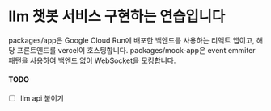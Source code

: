 # llm 챗봇 서비스 구현하는 연습입니다
packages/app은 Google Cloud Run에 배포한 백엔드를 사용하는 리액트 앱이고, 해당 프론트엔드를 vercel이 호스팅합니다. packages/mock-app은 event emmiter 패턴을 사용하여 백엔드 없이 WebSocket을 모킹합니다.

#### TODO
- [ ] llm api 붙이기
